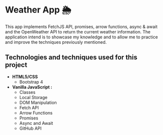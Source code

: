 <!-- @format -->

# Weather App :sun_behind_rain_cloud:

This app implements FetchJS API, promises, arrow functions, async & await and the OpenWeather API to return the current weather information. The application intend is to showcase my knowledge and to allow me to practice and improve the techniques previously mentioned.

## Technologies and techniques used for this project

- **HTML5/CSS**
  - Bootstrap 4
- **Vanilla JavaScript :**
  - Classes
  - Local Storage
  - DOM Manipulation
  - Fetch API
  - Arrow Functions
  - Promises
  - Async and Await
  - GitHub API
